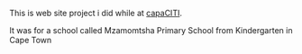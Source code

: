 This is web site project i did while at [capaCITI](https://www.citi.org.za/capaciti/).

It was for a school called Mzamomtsha Primary School from Kindergarten in Cape Town
